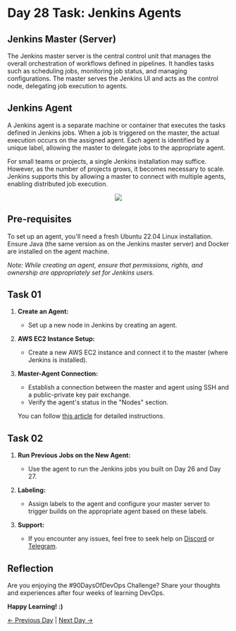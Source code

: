 # Day 28 Task: Jenkins Agents

## Jenkins Master (Server)

The Jenkins master server is the central control unit that manages the overall orchestration of workflows defined in pipelines. It handles tasks such as scheduling jobs, monitoring job status, and managing configurations. The master serves the Jenkins UI and acts as the control node, delegating job execution to agents.

## Jenkins Agent

A Jenkins agent is a separate machine or container that executes the tasks defined in Jenkins jobs. When a job is triggered on the master, the actual execution occurs on the assigned agent. Each agent is identified by a unique label, allowing the master to delegate jobs to the appropriate agent.

For small teams or projects, a single Jenkins installation may suffice. However, as the number of projects grows, it becomes necessary to scale. Jenkins supports this by allowing a master to connect with multiple agents, enabling distributed job execution.

<p align="center"><img align="center" src="https://user-images.githubusercontent.com/115981550/215276859-fa140ab7-e905-41c9-8ae2-1eef577c5e72.png" /></p>

## Pre-requisites

To set up an agent, you'll need a fresh Ubuntu 22.04 Linux installation. Ensure Java (the same version as on the Jenkins master server) and Docker are installed on the agent machine.

*Note: While creating an agent, ensure that permissions, rights, and ownership are appropriately set for Jenkins users.*

## Task 01

1. **Create an Agent:**
   - Set up a new node in Jenkins by creating an agent.

2. **AWS EC2 Instance Setup:**
   - Create a new AWS EC2 instance and connect it to the master (where Jenkins is installed).

3. **Master-Agent Connection:**
   - Establish a connection between the master and agent using SSH and a public-private key pair exchange.
   - Verify the agent's status in the "Nodes" section.

   You can follow [this article](https://www.linkedin.com/posts/chetanrakhra_devops-project-share-activity-7017885886461698048-os5f?utm_source=share&utm_medium=member_android) for detailed instructions.

## Task 02

1. **Run Previous Jobs on the New Agent:**
   - Use the agent to run the Jenkins jobs you built on Day 26 and Day 27.

2. **Labeling:**
   - Assign labels to the agent and configure your master server to trigger builds on the appropriate agent based on these labels.

3. **Support:**
   - If you encounter any issues, feel free to seek help on [Discord](https://discord.gg/Q6ntmMtH) or [Telegram](https://t.me/trainwithshubham).

## Reflection

Are you enjoying the #90DaysOfDevOps Challenge? Share your thoughts and experiences after four weeks of learning DevOps.

**Happy Learning! :)**

[← Previous Day](../day27/README.md) | [Next Day →](../day29/README.md)
